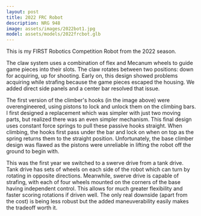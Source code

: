 ```yaml
---
layout: post
title: 2022 FRC Robot
description: NRG 948
image: assets/images/2022bot1.jpg
model: assets/models/2022frcbot.glb
---
```


This is my FIRST Robotics Competition Robot from the 2022 season.

The claw system uses a combination of flex and Mecanum wheels to guide game pieces into their slots. The claw rotates between two positions: down for acquiring, up for shooting. Early on, this design showed problems acquiring while strafing because the game pieces escaped the housing. We added direct side panels and a center bar resolved that issue.

The first version of the climber's hooks (in the image above) were overengineered, using pistons to lock and unlock them on the climbing bars. I first designed a replacement which was simpler with just two moving parts, but realized there was an even simpler mechanism. This final design uses constant force springs to pull these passive hooks straight. When climbing, the hooks first pass under the bar and lock on when on top as the spring returns them to the straight position. Unfortunately, the base climber design was flawed as the pistons were unreliable in lifting the robot off the ground to begin with.

This was the first year we switched to a swerve drive from a tank drive. Tank drive has sets of wheels on each side of the robot which can turn by rotating in opposite directions. Meanwhile, swerve drive is capable of strafing, with each of four wheels mounted on the corners of the base having independent control. This allows for much greater flexibility and faster scoring rotations if driven well. The only real downside (apart from the cost) is being less robust but the added maneuverability easily makes the tradeoff worth it.